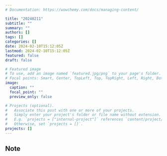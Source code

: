 ```yaml
---
# Documentation: https://wowchemy.com/docs/managing-content/

title: "20240211"
subtitle: ""
summary: ""
authors: []
tags: []
categories: []
date: 2024-02-10T15:12:05Z
lastmod: 2024-02-10T15:12:05Z
featured: false
draft: false

# Featured image
# To use, add an image named `featured.jpg/png` to your page's folder.
# Focal points: Smart, Center, TopLeft, Top, TopRight, Left, Right, BottomLeft, Bottom, BottomRight.
image:
  caption: ""
  focal_point: ""
  preview_only: false

# Projects (optional).
#   Associate this post with one or more of your projects.
#   Simply enter your project's folder or file name without extension.
#   E.g. `projects = ["internal-project"]` references `content/project/deep-learning/index.md`.
#   Otherwise, set `projects = []`.
projects: []
---
```


## Note

